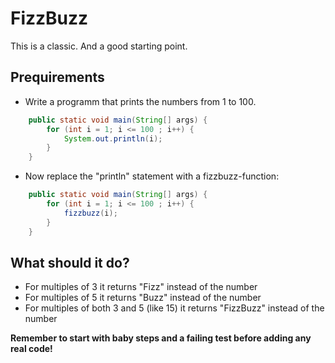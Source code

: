 # FizzBuzz

This is a classic. And a good starting point.

## Prequirements

* Write a programm that prints the numbers from 1 to 100.

```java
    public static void main(String[] args) {
        for (int i = 1; i <= 100 ; i++) {
            System.out.println(i);
        }
    }
```

* Now replace the "println" statement with a fizzbuzz-function:

```java
    public static void main(String[] args) {
        for (int i = 1; i <= 100 ; i++) {
            fizzbuzz(i);
        }
    }
```

## What should it do?

* For multiples of 3 it returns "Fizz" instead of the number
* For multiples of 5 it returns "Buzz" instead of the number
* For multiples of both 3 and 5 (like 15) it returns "FizzBuzz" instead of the number

**Remember to start with baby steps and a failing test before adding any real code!**

